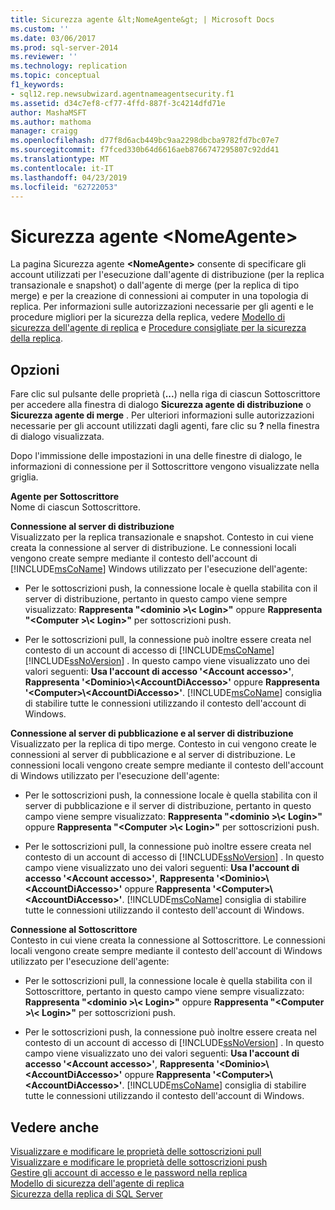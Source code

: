 ```yaml
---
title: Sicurezza agente &lt;NomeAgente&gt; | Microsoft Docs
ms.custom: ''
ms.date: 03/06/2017
ms.prod: sql-server-2014
ms.reviewer: ''
ms.technology: replication
ms.topic: conceptual
f1_keywords:
- sql12.rep.newsubwizard.agentnameagentsecurity.f1
ms.assetid: d34c7ef8-cf77-4ffd-887f-3c4214dfd71e
author: MashaMSFT
ms.author: mathoma
manager: craigg
ms.openlocfilehash: d77f8d6acb449bc9aa2298dbcba9782fd7bc07e7
ms.sourcegitcommit: f7fced330b64d6616aeb8766747295807c92dd41
ms.translationtype: MT
ms.contentlocale: it-IT
ms.lasthandoff: 04/23/2019
ms.locfileid: "62722053"
---
```

# <a name="ltagentnamegt-agent-security"></a>Sicurezza agente &lt;NomeAgente&gt;
  La pagina Sicurezza agente **\<NomeAgente>** consente di specificare gli account utilizzati per l'esecuzione dall'agente di distribuzione (per la replica transazionale e snapshot) o dall'agente di merge (per la replica di tipo merge) e per la creazione di connessioni ai computer in una topologia di replica. Per informazioni sulle autorizzazioni necessarie per gli agenti e le procedure migliori per la sicurezza della replica, vedere [Modello di sicurezza dell'agente di replica](security/replication-agent-security-model.md) e [Procedure consigliate per la sicurezza della replica](security/replication-security-best-practices.md).  
  
## <a name="options"></a>Opzioni  
 Fare clic sul pulsante delle proprietà (**...**) nella riga di ciascun Sottoscrittore per accedere alla finestra di dialogo **Sicurezza agente di distribuzione** o **Sicurezza agente di merge** . Per ulteriori informazioni sulle autorizzazioni necessarie per gli account utilizzati dagli agenti, fare clic su **?** nella finestra di dialogo visualizzata.  
  
 Dopo l'immissione delle impostazioni in una delle finestre di dialogo, le informazioni di connessione per il Sottoscrittore vengono visualizzate nella griglia.  
  
 **Agente per Sottoscrittore**  
 Nome di ciascun Sottoscrittore.  
  
 **Connessione al server di distribuzione**  
 Visualizzato per la replica transazionale e snapshot. Contesto in cui viene creata la connessione al server di distribuzione. Le connessioni locali vengono create sempre mediante il contesto dell'account di [!INCLUDE[msCoName](../../includes/msconame-md.md)] Windows utilizzato per l'esecuzione dell'agente:  
  
-   Per le sottoscrizioni push, la connessione locale è quella stabilita con il server di distribuzione, pertanto in questo campo viene sempre visualizzato: **Rappresenta "\<dominio >\\< Login\>"** oppure **Rappresenta "\<Computer >\\< Login\>"** per sottoscrizioni push.  
  
-   Per le sottoscrizioni pull, la connessione può inoltre essere creata nel contesto di un account di accesso di [!INCLUDE[msCoName](../../includes/msconame-md.md)] [!INCLUDE[ssNoVersion](../../includes/ssnoversion-md.md)] . In questo campo viene visualizzato uno dei valori seguenti: **Usa l'account di accesso '\<Account accesso>'**, **Rappresenta '\<Dominio>\\<AccountDiAccesso\>'** oppure **Rappresenta '\<Computer>\\<AccountDiAccesso\>'**. [!INCLUDE[msCoName](../../includes/msconame-md.md)] consiglia di stabilire tutte le connessioni utilizzando il contesto dell'account di Windows.  
  
 **Connessione al server di pubblicazione e al server di distribuzione**  
 Visualizzato per la replica di tipo merge. Contesto in cui vengono create le connessioni al server di pubblicazione e al server di distribuzione. Le connessioni locali vengono create sempre mediante il contesto dell'account di Windows utilizzato per l'esecuzione dell'agente:  
  
-   Per le sottoscrizioni push, la connessione locale è quella stabilita con il server di pubblicazione e il server di distribuzione, pertanto in questo campo viene sempre visualizzato: **Rappresenta "\<dominio >\\< Login\>"** oppure **Rappresenta "\<Computer >\\< Login\>"** per sottoscrizioni push.  
  
-   Per le sottoscrizioni pull, la connessione può inoltre essere creata nel contesto di un account di accesso di [!INCLUDE[ssNoVersion](../../includes/ssnoversion-md.md)] . In questo campo viene visualizzato uno dei valori seguenti: **Usa l'account di accesso '\<Account accesso>'**, **Rappresenta '\<Dominio>\\<AccountDiAccesso\>'** oppure **Rappresenta '\<Computer>\\<AccountDiAccesso\>'**. [!INCLUDE[msCoName](../../includes/msconame-md.md)] consiglia di stabilire tutte le connessioni utilizzando il contesto dell'account di Windows.  
  
 **Connessione al Sottoscrittore**  
 Contesto in cui viene creata la connessione al Sottoscrittore. Le connessioni locali vengono create sempre mediante il contesto dell'account di Windows utilizzato per l'esecuzione dell'agente:  
  
-   Per le sottoscrizioni pull, la connessione locale è quella stabilita con il Sottoscrittore, pertanto in questo campo viene sempre visualizzato: **Rappresenta "\<dominio >\\< Login\>"** oppure **Rappresenta "\<Computer >\\< Login\>"** per sottoscrizioni push.  
  
-   Per le sottoscrizioni push, la connessione può inoltre essere creata nel contesto di un account di accesso di [!INCLUDE[ssNoVersion](../../includes/ssnoversion-md.md)] . In questo campo viene visualizzato uno dei valori seguenti: **Usa l'account di accesso '\<Account accesso>'**, **Rappresenta '\<Dominio>\\<AccountDiAccesso\>'** oppure **Rappresenta '\<Computer>\\<AccountDiAccesso\>'**. [!INCLUDE[msCoName](../../includes/msconame-md.md)] consiglia di stabilire tutte le connessioni utilizzando il contesto dell'account di Windows.  
  
## <a name="see-also"></a>Vedere anche  
 [Visualizzare e modificare le proprietà delle sottoscrizioni pull](view-and-modify-pull-subscription-properties.md)   
 [Visualizzare e modificare le proprietà delle sottoscrizioni push](view-and-modify-push-subscription-properties.md)   
 [Gestire gli account di accesso e le password nella replica](security/identity-and-access-control-replication.md#manage-logins-and-passwords-in-replication)   
 [Modello di sicurezza dell'agente di replica](security/replication-agent-security-model.md)   
 [Sicurezza della replica di SQL Server](security/view-and-modify-replication-security-settings.md)  
  
  
